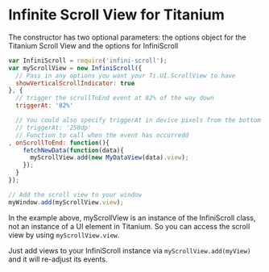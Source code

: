 # Infinite Scroll View for Titanium

The constructor has two optional parameters: the options object for the Titanium Scroll View and the options for InfiniScroll

```javascript
var InfiniScroll = require('infini-scroll');
var myScrollView = new InfiniScroll({
  // Pass in any options you want your Ti.UI.ScrollView to have
  showVerticalScrollIndicator: true
}, {
  // trigger the scrollToEnd event at 82% of the way down
  triggerAt: '82%'

  // You could also specify triggerAt in device pixels from the bottom of the scroll view
  // triggerAt: '250dp'
  // Function to call when the event has occurredd
, onScrollToEnd: function(){
    fetchNewData(function(data){
      myScrollView.add(new MyDataView(data).view);
    });
  }
});

// Add the scroll view to your window
myWindow.add(myScrollView.view);
```

In the example above, myScrollView is an instance of the InfiniScroll class, not an instance of a UI element in Titanium. So you can access the scroll view by using ```myScrollView.view```.

Just add views to your InfiniScroll instance via ```myScrollView.add(myView)``` and it will re-adjust its events.
